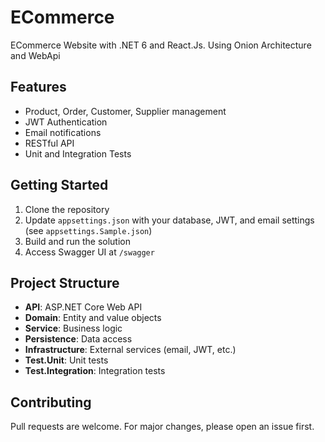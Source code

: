 # ECommerce

ECommerce Website with .NET 6 and React.Js. Using Onion Architecture and WebApi

## Features
- Product, Order, Customer, Supplier management
- JWT Authentication
- Email notifications
- RESTful API
- Unit and Integration Tests

## Getting Started
1. Clone the repository
2. Update `appsettings.json` with your database, JWT, and email settings (see `appsettings.Sample.json`)
3. Build and run the solution
4. Access Swagger UI at `/swagger`

## Project Structure
- **API**: ASP.NET Core Web API
- **Domain**: Entity and value objects
- **Service**: Business logic
- **Persistence**: Data access
- **Infrastructure**: External services (email, JWT, etc.)
- **Test.Unit**: Unit tests
- **Test.Integration**: Integration tests

## Contributing
Pull requests are welcome. For major changes, please open an issue first.
